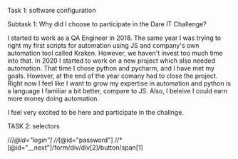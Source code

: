 Task 1: software configuration 

Subtask 1: Why did I choose to participate in the Dare IT Challenge?

I started to work as a QA Engineer in 2018. The same year I was trying to right my first scripts for automation using JS and company's own automation tool called Kraken.
However, we haven't invest too much time into that.
In 2020 I started to work on a new project which also needed automation. That time I chose python and pycharm, and I have met my goals. However, at the end of the year comany had to close the project. 
Right now I feel like I want to grow my expertise in automation and python is a language I familiar a bit better, compare to JS.
Also, I beleive I could earn more money doing automation.

I feel very excited to be here and participate in the challnge.



TASK 2: selectors

//*[@id="login"]
//*[@id="password"]
//*[@id="__next"]/form/div/div[2]/button/span[1]
